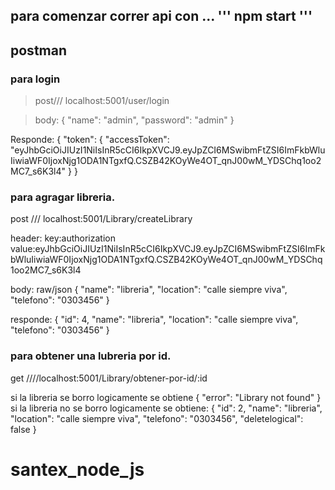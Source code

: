 ## para comenzar correr api con ... ''' npm start '''
## postman
### para login
>post///  localhost:5001/user/login

>body:
{
        "name": "admin",
        "password": "admin"
}

Responde:
{
    "token": {
        "accessToken": "eyJhbGciOiJIUzI1NiIsInR5cCI6IkpXVCJ9.eyJpZCI6MSwibmFtZSI6ImFkbWluIiwiaWF0IjoxNjg1ODA1NTgxfQ.CSZB42KOyWe4OT_qnJ00wM_YDSChq1oo2MC7_s6K3l4"
    }
}

### para agragar libreria.

post /// localhost:5001/Library/createLibrary

header: 
key:authorization 
value:eyJhbGciOiJIUzI1NiIsInR5cCI6IkpXVCJ9.eyJpZCI6MSwibmFtZSI6ImFkbWluIiwiaWF0IjoxNjg1ODA1NTgxfQ.CSZB42KOyWe4OT_qnJ00wM_YDSChq1oo2MC7_s6K3l4

body: raw/json
{
        "name": "libreria",
        "location": "calle siempre viva",
        "telefono": "0303456"
}

responde:
{
    "id": 4,
    "name": "libreria",
    "location": "calle siempre viva",
    "telefono": "0303456"
}

### para obtener una lubreria por id.
get ////localhost:5001/Library/obtener-por-id/:id

si la libreria se borro logicamente se obtiene 
{
    "error": "Library not found"
} 
si la libreria no se borro logicamente se obtiene:
{
    "id": 2,
    "name": "libreria",
    "location": "calle siempre viva",
    "telefono": "0303456",
    "deletelogical": false
}

# santex_node_js
